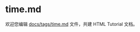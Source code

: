 time.md
===

欢迎您编辑 <a target="__blank" href="https://github.com/jaywcjlove/html-tutorial/blob/master/docs/tags/time.md">docs/tags/time.md</a> 文件，共建 HTML Tutorial 文档。